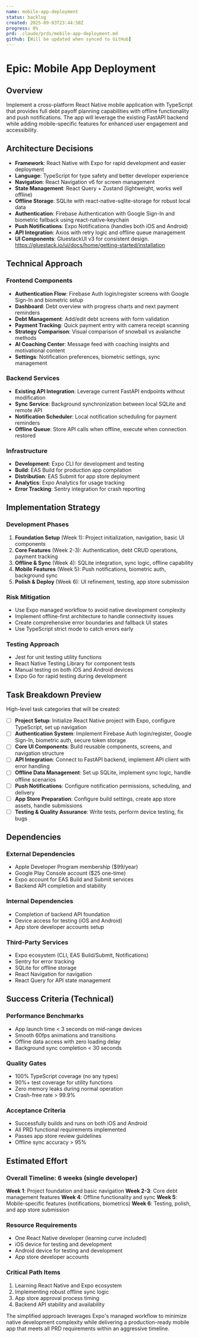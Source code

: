 ```yaml
---
name: mobile-app-deployment
status: backlog
created: 2025-09-03T23:44:50Z
progress: 0%
prd: .claude/prds/mobile-app-deployment.md
github: [Will be updated when synced to GitHub]
---
```


# Epic: Mobile App Deployment

## Overview

Implement a cross-platform React Native mobile application with TypeScript that provides full debt payoff planning capabilities with offline functionality and push notifications. The app will leverage the existing FastAPI backend while adding mobile-specific features for enhanced user engagement and accessibility.

## Architecture Decisions

- **Framework**: React Native with Expo for rapid development and easier deployment
- **Language**: TypeScript for type safety and better developer experience
- **Navigation**: React Navigation v6 for screen management
- **State Management**: React Query + Zustand (lightweight, works well offline)
- **Offline Storage**: SQLite with react-native-sqlite-storage for robust local data
- **Authentication**: Firebase Authentication with Google Sign-In and biometric fallback using react-native-keychain
- **Push Notifications**: Expo Notifications (handles both iOS and Android)
- **API Integration**: Axios with retry logic and offline queue management
- **UI Components**: GluestackUI v3 for consistent design. https://gluestack.io/ui/docs/home/getting-started/installation

## Technical Approach

### Frontend Components
- **Authentication Flow**: Firebase Auth login/register screens with Google Sign-In and biometric setup
- **Dashboard**: Debt overview with progress charts and next payment reminders
- **Debt Management**: Add/edit debt screens with form validation
- **Payment Tracking**: Quick payment entry with camera receipt scanning
- **Strategy Comparison**: Visual comparison of snowball vs avalanche methods
- **AI Coaching Center**: Message feed with coaching insights and motivational content
- **Settings**: Notification preferences, biometric settings, sync management

### Backend Services
- **Existing API Integration**: Leverage current FastAPI endpoints without modification
- **Sync Service**: Background synchronization between local SQLite and remote API
- **Notification Scheduler**: Local notification scheduling for payment reminders
- **Offline Queue**: Store API calls when offline, execute when connection restored

### Infrastructure
- **Development**: Expo CLI for development and testing
- **Build**: EAS Build for production app compilation
- **Distribution**: EAS Submit for app store deployment
- **Analytics**: Expo Analytics for usage tracking
- **Error Tracking**: Sentry integration for crash reporting

## Implementation Strategy

### Development Phases
1. **Foundation Setup** (Week 1): Project initialization, navigation, basic UI components
2. **Core Features** (Week 2-3): Authentication, debt CRUD operations, payment tracking
3. **Offline & Sync** (Week 4): SQLite integration, sync logic, offline capability
4. **Mobile Features** (Week 5): Push notifications, biometric auth, background sync
5. **Polish & Deploy** (Week 6): UI refinement, testing, app store submission

### Risk Mitigation
- Use Expo managed workflow to avoid native development complexity
- Implement offline-first architecture to handle connectivity issues
- Create comprehensive error boundaries and fallback UI states
- Use TypeScript strict mode to catch errors early

### Testing Approach
- Jest for unit testing utility functions
- React Native Testing Library for component tests
- Manual testing on both iOS and Android devices
- Expo Go for rapid testing during development

## Task Breakdown Preview

High-level task categories that will be created:
- [ ] **Project Setup**: Initialize React Native project with Expo, configure TypeScript, set up navigation
- [ ] **Authentication System**: Implement Firebase Auth login/register, Google Sign-In, biometric auth, secure token storage
- [ ] **Core UI Components**: Build reusable components, screens, and navigation structure
- [ ] **API Integration**: Connect to FastAPI backend, implement API client with error handling
- [ ] **Offline Data Management**: Set up SQLite, implement sync logic, handle offline scenarios
- [ ] **Push Notifications**: Configure notification permissions, scheduling, and delivery
- [ ] **App Store Preparation**: Configure build settings, create app store assets, handle submissions
- [ ] **Testing & Quality Assurance**: Write tests, perform device testing, fix bugs

## Dependencies

### External Dependencies
- Apple Developer Program membership ($99/year)
- Google Play Console account ($25 one-time)
- Expo account for EAS Build and Submit services
- Backend API completion and stability

### Internal Dependencies
- Completion of backend API foundation
- Device access for testing (iOS and Android)
- App store developer accounts setup

### Third-Party Services
- Expo ecosystem (CLI, EAS Build/Submit, Notifications)
- Sentry for error tracking
- SQLite for offline storage
- React Navigation for navigation
- React Query for API state management

## Success Criteria (Technical)

### Performance Benchmarks
- App launch time < 3 seconds on mid-range devices
- Smooth 60fps animations and transitions
- Offline data access with zero loading delay
- Background sync completion < 30 seconds

### Quality Gates
- 100% TypeScript coverage (no any types)
- 90%+ test coverage for utility functions
- Zero memory leaks during normal operation
- Crash-free rate > 99.9%

### Acceptance Criteria
- Successfully builds and runs on both iOS and Android
- All PRD functional requirements implemented
- Passes app store review guidelines
- Offline sync accuracy > 95%

## Estimated Effort

### Overall Timeline: 6 weeks (single developer)

**Week 1**: Project foundation and basic navigation
**Week 2-3**: Core debt management features
**Week 4**: Offline functionality and sync
**Week 5**: Mobile-specific features (notifications, biometrics)
**Week 6**: Testing, polish, and app store submission

### Resource Requirements
- One React Native developer (learning curve included)
- iOS device for testing and development
- Android device for testing and development
- App store developer accounts

### Critical Path Items
1. Learning React Native and Expo ecosystem
2. Implementing robust offline sync logic
3. App store approval process timing
4. Backend API stability and availability

The simplified approach leverages Expo's managed workflow to minimize native development complexity while delivering a production-ready mobile app that meets all PRD requirements within an aggressive timeline.